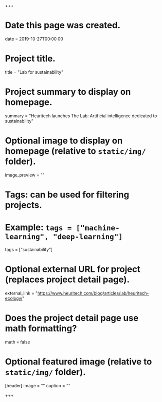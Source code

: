 
+++
# Date this page was created.
date = 2019-10-27T00:00:00

# Project title.
title = "Lab for sustainability"

# Project summary to display on homepage.
summary = "Heuritech launches The Lab: Artificial intelligence dedicated to sustainability"

# Optional image to display on homepage (relative to `static/img/` folder).
image_preview = ""

# Tags: can be used for filtering projects.
# Example: `tags = ["machine-learning", "deep-learning"]`
tags = ["sustainability"]

# Optional external URL for project (replaces project detail page).
external_link = "https://www.heuritech.com/blog/articles/lab/heuritech-ecology/"

# Does the project detail page use math formatting?
math = false

# Optional featured image (relative to `static/img/` folder).
[header]
image = ""
caption = ""

+++
